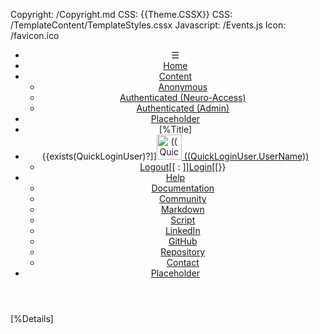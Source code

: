﻿Copyright: /Copyright.md
CSS: {{Theme.CSSX}}
CSS: /TemplateContent/TemplateStyles.cssx
Javascript: /Events.js
Icon: /favicon.ico

<header id="header">
<nav>

* &#9776;
* [Home](/TemplateContent/Index.md)
* [Content](#)
	* [Anonymous](ContentAnonymous.md)
	* [Authenticated (Neuro-Access)](ContentNeuroAccess.md)
	* [Authenticated (Admin)](ContentAdmin.md)
* [Placeholder](#)
* [%Title]
* {{exists(QuickLoginUser)?]][<img id='userAvatar' alt="((QuickLoginUser.UserName))" with="40" height="40" src="((QuickLoginUser.AvatarUrl))?Width=40&Height=40"/> ((QuickLoginUser.UserName))](#)
	* [Logout](/TemplateContent/LogOut.md)[[ : ]]<a href="/TemplateContent/Login.md?from=((UrlEncode(Request.Header.GetURL() ) ))">Login</a>[[}}
* [Help](#)
	* [Documentation](https://lab.tagroot.io/Documentation/Index.md)
	* [Community](https://lab.tagroot.io/Community/Index.md)
	* [Markdown](/Markdown.md)
	* [Script](/Script.md)
	* [LinkedIn](https://www.linkedin.com/company/trust-anchor-group/)
	* [GitHub](https://github.com/Trust-Anchor-Group)
	* [Repository](https://github.com/Trust-Anchor-Group/TemplateContentOnlyPackage)
	* [Contact](https://lab.tagroot.io/Feedback.md)
* [Placeholder](#)

</nav>
</header>
<main>

[%Details]

</main>
